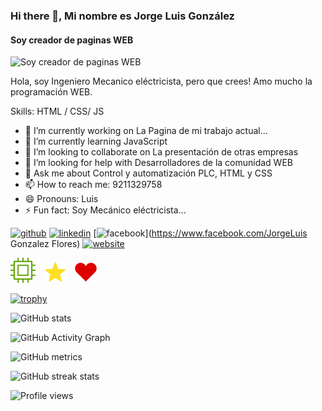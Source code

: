 ### Hi there 👋, Mi nombre es Jorge Luis González
#### Soy creador de paginas WEB 
![Soy creador de paginas WEB ]([https://github.com/GeorgeLuis8907/GeorgeLuis8907/blob/main/README.md](https://www.flaticon.es/icono-gratis/logotipo-de-github_25231))

Hola, soy Ingeniero Mecanico eléctricista, pero que crees! Amo mucho la programación WEB.

Skills: HTML / CSS/ JS 

- 🔭 I’m currently working on La Pagina de mi trabajo actual... 
- 🌱 I’m currently learning JavaScript 
- 👯 I’m looking to collaborate on La presentación de otras empresas 
- 🤔 I’m looking for help with Desarrolladores de la comunidad WEB 
- 💬 Ask me about Control y automatización PLC, HTML y CSS 
- 📫 How to reach me: 9211329758 
- 😄 Pronouns: Luis 
- ⚡ Fun fact: Soy Mecánico eléctricista... 


[<img src='https://cdn.jsdelivr.net/npm/simple-icons@3.0.1/icons/github.svg' alt='github' height='40'>](https://github.com/GeorgeLuis8907)  [<img src='https://cdn.jsdelivr.net/npm/simple-icons@3.0.1/icons/linkedin.svg' alt='linkedin' height='40'>](https://www.linkedin.com/in/www.linkedin.com/in/GeorgeLuis8907/)  [<img src='https://cdn.jsdelivr.net/npm/simple-icons@3.0.1/icons/facebook.svg' alt='facebook' height='40'>](https://www.facebook.com/JorgeLuis Gonzalez Flores)  [<img src='https://cdn.jsdelivr.net/npm/simple-icons@3.0.1/icons/icloud.svg' alt='website' height='40'>](Ejecutando...)  

<a href='https://docs.github.com/en/developers'><img src='https://raw.githubusercontent.com/acervenky/animated-github-badges/master/assets/devbadge.gif' width='40' height='40'></a> <a href='https://stars.github.com/'><img src='https://raw.githubusercontent.com/acervenky/animated-github-badges/master/assets/starbadge.gif' width='35' height='35'></a> <a href='https://docs.github.com/en/github/supporting-the-open-source-community-with-github-sponsors'><img src='https://raw.githubusercontent.com/acervenky/animated-github-badges/master/assets/sponsorbadge.gif' width='35' height='35'></a> 

[![trophy](https://github-profile-trophy.vercel.app/?username=GeorgeLuis8907)](https://github.com/ryo-ma/github-profile-trophy)

![GitHub stats](https://github-readme-stats.vercel.app/api?username=GeorgeLuis8907&show_icons=true&count_private=true)  

![GitHub Activity Graph](https://activity-graph.herokuapp.com/graph?username=GeorgeLuis8907)  

![GitHub metrics](https://metrics.lecoq.io/GeorgeLuis8907)  

![GitHub streak stats](https://streak-stats.demolab.com/?user=GeorgeLuis8907)  

![Profile views](https://gpvc.arturio.dev/GeorgeLuis8907)  
